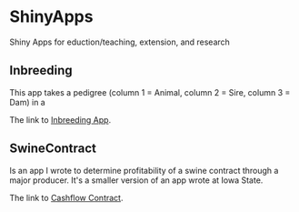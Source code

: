 # ShinyApps

Shiny Apps for eduction/teaching, extension, and research

## Inbreeding

This app takes a pedigree (column 1 = Animal, column 2 = Sire, column 3 = Dam) in a 

The link to <a href="https://austin-putz.shinyapps.io/Inbreeding/" target="_blank" >Inbreeding App</a>. 

## SwineContract

Is an app I wrote to determine profitability of a swine contract through a major producer. It's a smaller version of an app wrote at Iowa State. 

The link to <a href="https://austin-putz.shinyapps.io/cashflow/" target="_blank" >Cashflow Contract</a>. 

